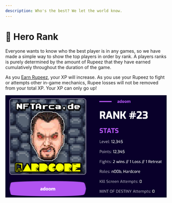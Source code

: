 ```yaml
---
description: Who's the best? We let the world know.
---
```


# 🥇 Hero Rank

Everyone wants to know who the best player is in any games, so we have made a simple way to show the top players in order by rank. A players ranks is purely determined by the amount of Rupeez that they have earned cumulatively throughout the duration of the game.

As you [Earn Rupeez](earning-points/), your XP will increase. As you use your Rupeez to fight or attempts other in-game mechanics, Rupee losses will not be removed from your total XP. Your XP can only go up!

![](<../.gitbook/assets/image (1) (1) (1).png>)
